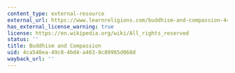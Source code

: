 ```yaml
---
content_type: external-resource
external_url: https://www.learnreligions.com/buddhism-and-compassion-449719
has_external_license_warning: true
license: https://en.wikipedia.org/wiki/All_rights_reserved
status: ''
title: Buddhism and Compassion
uid: 4ca540ea-49c8-4bd4-a463-8c89965d068d
wayback_url: ''
---
```

